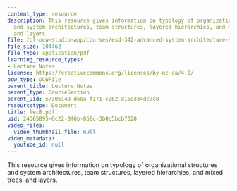 ```yaml
---
content_type: resource
description: This resource gives information on typology of organizational structures
  and system architectures, team structures, layered hierarchies, and mixed trees,
  and layers.
file: /ol-ocw-studio-app/courses/esd-342-advanced-system-architecture-spring-2006/243658956c220f6b868c3b0c5bcb7028_lec8.pdf
file_size: 104462
file_type: application/pdf
learning_resource_types:
- Lecture Notes
license: https://creativecommons.org/licenses/by-nc-sa/4.0/
ocw_type: OCWFile
parent_title: Lecture Notes
parent_type: CourseSection
parent_uid: 57306148-d68a-f171-c262-d16e334dc7c8
resourcetype: Document
title: lec8.pdf
uid: 24365895-6c22-0f6b-868c-3b0c5bcb7028
video_files:
  video_thumbnail_file: null
video_metadata:
  youtube_id: null
---
```

This resource gives information on typology of organizational structures and system architectures, team structures, layered hierarchies, and mixed trees, and layers.